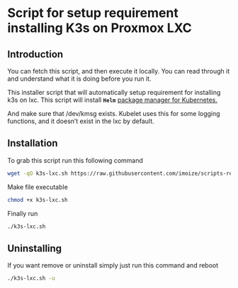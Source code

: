 # Script for setup requirement installing K3s on Proxmox LXC

## Introduction
You can fetch this script, and then execute it locally. You can read through it and understand what it is doing before you run it.

This installer script that will automatically setup requirement for installing k3s on lxc. This script will install **`Helm`** [package manager for Kubernetes.](https://helm.sh/)

And make sure that /dev/kmsg exists. Kubelet uses this for some logging functions, and it doesn’t exist in the lxc by default.

## Installation

To grab this script run this following command

```bash
wget -qO k3s-lxc.sh https://raw.githubusercontent.com/imoize/scripts-repo/master/proxmox/lxc/scripts/k3s-lxc.sh
```

Make file executable
```bash
chmod +x k3s-lxc.sh
```

Finally run
```bash
./k3s-lxc.sh
```

## Uninstalling

If you want remove or uninstall simply just run this command and reboot

```bash
./k3s-lxc.sh -u
```